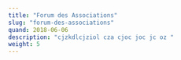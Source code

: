 ```yaml
---
title: "Forum des Associations"
slug: "forum-des-associations"
quand: 2018-06-06
description: "cjzkdlcjziol cza cjoc joc jc oz "
weight: 5
---
```


